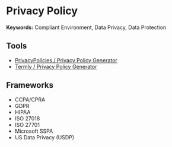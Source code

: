 # Privacy Policy

**Keywords:** Compliant Environment, Data Privacy, Data Protection

## Tools

- [PrivacyPolicies / Privacy Policy Generator](https://app.privacypolicies.com/wizard/privacy-policy)
- [Termly / Privacy Policy Generator](https://termly.io/products/privacy-policy-generator)

## Frameworks

- CCPA/CPRA
- GDPR
- HIPAA
- ISO 27018
- ISO 27701
- Microsoft SSPA
- US Data Privacy (USDP)

<!--
https://linkedin.com/company/incognia
-->

